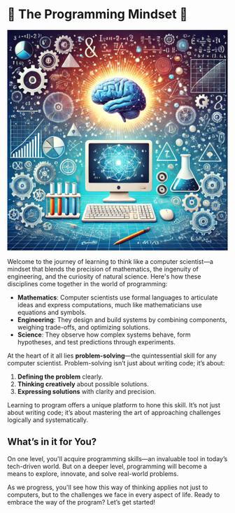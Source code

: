 # 📖 The Programming Mindset 🧠

![](./assets/figures/programming_mindset.webp)

Welcome to the journey of learning to think like a computer scientist—a mindset that blends the precision of mathematics, the ingenuity of engineering, and the curiosity of natural science. Here's how these disciplines come together in the world of programming:

- **Mathematics**: Computer scientists use formal languages to articulate ideas and express computations, much like mathematicians use equations and symbols.
- **Engineering**: They design and build systems by combining components, weighing trade-offs, and optimizing solutions.
- **Science**: They observe how complex systems behave, form hypotheses, and test predictions through experiments.

At the heart of it all lies **problem-solving**—the quintessential skill for any computer scientist. Problem-solving isn’t just about writing code; it’s about:

1. **Defining the problem** clearly.
2. **Thinking creatively** about possible solutions.
3. **Expressing solutions** with clarity and precision.

Learning to program offers a unique platform to hone this skill. It’s not just about writing code; it’s about mastering the art of approaching challenges logically and systematically.

## What’s in it for You?

On one level, you'll acquire programming skills—an invaluable tool in today’s tech-driven world. But on a deeper level, programming will become a means to explore, innovate, and solve real-world problems.

As we progress, you'll see how this way of thinking applies not just to computers, but to the challenges we face in every aspect of life. Ready to embrace the way of the program? Let’s get started!
